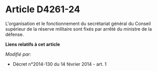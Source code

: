 # Article D4261-24

L'organisation et le fonctionnement du secrétariat général du Conseil supérieur de la réserve militaire sont fixés par arrêté
du ministre de la défense.

**Liens relatifs à cet article**

_Modifié par_:

  - Décret n°2014-130 du 14 février 2014 - art. 1

